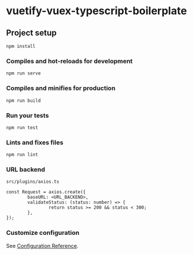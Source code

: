 # vuetify-vuex-typescript-boilerplate

## Project setup
```
npm install
```

### Compiles and hot-reloads for development
```
npm run serve
```

### Compiles and minifies for production
```
npm run build
```

### Run your tests
```
npm run test
```

### Lints and fixes files
```
npm run lint
```

### URL backend
```
src/plugins/axios.ts

const Request = axios.create({
		baseURL: <URL_BACKEND>,
		validateStatus: (status: number) => {
				return status >= 200 && status < 300;
		},
});

```

### Customize configuration
See [Configuration Reference](https://cli.vuejs.org/config/).
